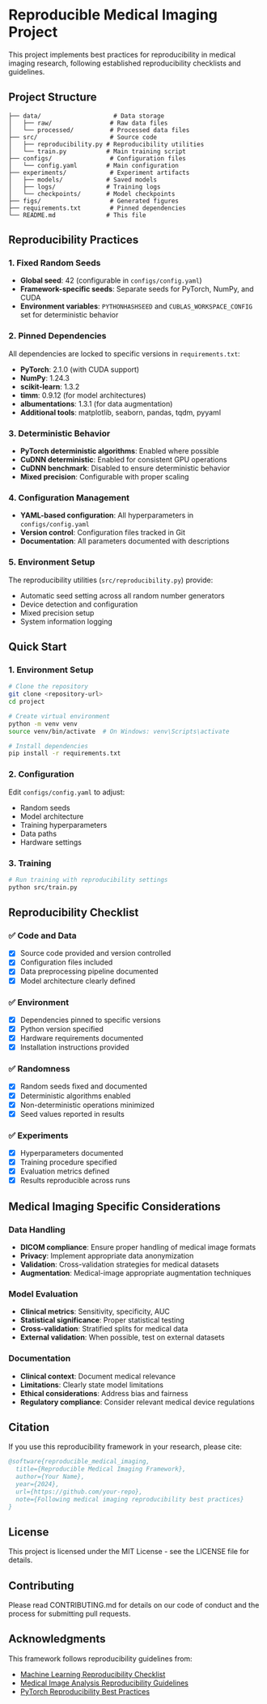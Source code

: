 # Reproducible Medical Imaging Project

This project implements best practices for reproducibility in medical imaging research, following established reproducibility checklists and guidelines.

## Project Structure

```
├── data/                    # Data storage
│   ├── raw/                # Raw data files
│   └── processed/          # Processed data files
├── src/                    # Source code
│   ├── reproducibility.py # Reproducibility utilities
│   └── train.py           # Main training script
├── configs/                # Configuration files
│   └── config.yaml        # Main configuration
├── experiments/            # Experiment artifacts
│   ├── models/            # Saved models
│   ├── logs/              # Training logs
│   └── checkpoints/       # Model checkpoints
├── figs/                   # Generated figures
├── requirements.txt        # Pinned dependencies
└── README.md              # This file
```

## Reproducibility Practices

### 1. Fixed Random Seeds
- **Global seed**: 42 (configurable in `configs/config.yaml`)
- **Framework-specific seeds**: Separate seeds for PyTorch, NumPy, and CUDA
- **Environment variables**: `PYTHONHASHSEED` and `CUBLAS_WORKSPACE_CONFIG` set for deterministic behavior

### 2. Pinned Dependencies
All dependencies are locked to specific versions in `requirements.txt`:
- **PyTorch**: 2.1.0 (with CUDA support)
- **NumPy**: 1.24.3
- **scikit-learn**: 1.3.2
- **timm**: 0.9.12 (for model architectures)
- **albumentations**: 1.3.1 (for data augmentation)
- **Additional tools**: matplotlib, seaborn, pandas, tqdm, pyyaml

### 3. Deterministic Behavior
- **PyTorch deterministic algorithms**: Enabled where possible
- **CuDNN deterministic**: Enabled for consistent GPU operations
- **CuDNN benchmark**: Disabled to ensure deterministic behavior
- **Mixed precision**: Configurable with proper scaling

### 4. Configuration Management
- **YAML-based configuration**: All hyperparameters in `configs/config.yaml`
- **Version control**: Configuration files tracked in Git
- **Documentation**: All parameters documented with descriptions

### 5. Environment Setup
The reproducibility utilities (`src/reproducibility.py`) provide:
- Automatic seed setting across all random number generators
- Device detection and configuration
- Mixed precision setup
- System information logging

## Quick Start

### 1. Environment Setup
```bash
# Clone the repository
git clone <repository-url>
cd project

# Create virtual environment
python -m venv venv
source venv/bin/activate  # On Windows: venv\Scripts\activate

# Install dependencies
pip install -r requirements.txt
```

### 2. Configuration
Edit `configs/config.yaml` to adjust:
- Random seeds
- Model architecture
- Training hyperparameters
- Data paths
- Hardware settings

### 3. Training
```bash
# Run training with reproducibility settings
python src/train.py
```

## Reproducibility Checklist

### ✅ Code and Data
- [x] Source code provided and version controlled
- [x] Configuration files included
- [x] Data preprocessing pipeline documented
- [x] Model architecture clearly defined

### ✅ Environment
- [x] Dependencies pinned to specific versions
- [x] Python version specified
- [x] Hardware requirements documented
- [x] Installation instructions provided

### ✅ Randomness
- [x] Random seeds fixed and documented
- [x] Deterministic algorithms enabled
- [x] Non-deterministic operations minimized
- [x] Seed values reported in results

### ✅ Experiments
- [x] Hyperparameters documented
- [x] Training procedure specified
- [x] Evaluation metrics defined
- [x] Results reproducible across runs

## Medical Imaging Specific Considerations

### Data Handling
- **DICOM compliance**: Ensure proper handling of medical image formats
- **Privacy**: Implement appropriate data anonymization
- **Validation**: Cross-validation strategies for medical datasets
- **Augmentation**: Medical-image appropriate augmentation techniques

### Model Evaluation
- **Clinical metrics**: Sensitivity, specificity, AUC
- **Statistical significance**: Proper statistical testing
- **Cross-validation**: Stratified splits for medical data
- **External validation**: When possible, test on external datasets

### Documentation
- **Clinical context**: Document medical relevance
- **Limitations**: Clearly state model limitations
- **Ethical considerations**: Address bias and fairness
- **Regulatory compliance**: Consider relevant medical device regulations

## Citation

If you use this reproducibility framework in your research, please cite:

```bibtex
@software{reproducible_medical_imaging,
  title={Reproducible Medical Imaging Framework},
  author={Your Name},
  year={2024},
  url={https://github.com/your-repo},
  note={Following medical imaging reproducibility best practices}
}
```

## License

This project is licensed under the MIT License - see the LICENSE file for details.

## Contributing

Please read CONTRIBUTING.md for details on our code of conduct and the process for submitting pull requests.

## Acknowledgments

This framework follows reproducibility guidelines from:
- [Machine Learning Reproducibility Checklist](https://www.cs.mcgill.ca/~jpineau/ReproducibilityChecklist.pdf)
- [Medical Image Analysis Reproducibility Guidelines](https://www.nature.com/articles/s41591-021-01614-0)
- [PyTorch Reproducibility Best Practices](https://pytorch.org/docs/stable/notes/randomness.html)
